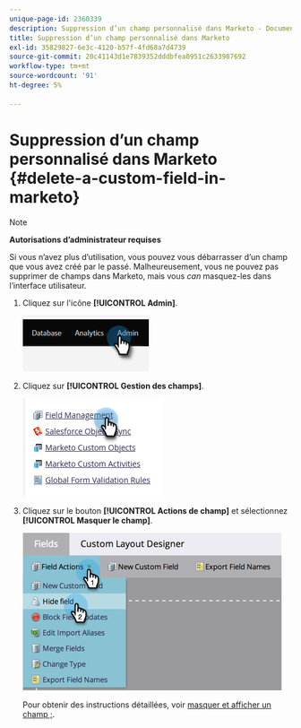 ```yaml
---
unique-page-id: 2360339
description: Suppression d’un champ personnalisé dans Marketo - Documents Marketo - Documentation du produit
title: Suppression d’un champ personnalisé dans Marketo
exl-id: 35829827-6e3c-4120-b57f-4fd68a7d4739
source-git-commit: 20c41143d1e7839352dddbfea0951c2633987692
workflow-type: tm+mt
source-wordcount: '91'
ht-degree: 5%

---
```


# Suppression d’un champ personnalisé dans Marketo {#delete-a-custom-field-in-marketo}

>[!NOTE]
>
>**Autorisations d’administrateur requises**

Si vous n’avez plus d’utilisation, vous pouvez vous débarrasser d’un champ que vous avez créé par le passé. Malheureusement, vous ne pouvez pas supprimer de champs dans Marketo, mais vous _can_ masquez-les dans l’interface utilisateur.

1. Cliquez sur l&#39;icône **[!UICONTROL Admin]**.

   ![](assets/delete-a-custom-field-in-marketo-1.png)

1. Cliquez sur **[!UICONTROL Gestion des champs]**.

   ![](assets/delete-a-custom-field-in-marketo-2.png)

1. Cliquez sur le bouton **[!UICONTROL Actions de champ]** et sélectionnez **[!UICONTROL Masquer le champ]**.

   ![](assets/delete-a-custom-field-in-marketo-3.png)

   Pour obtenir des instructions détaillées, voir [masquer et afficher un champ ;](/help/marketo/product-docs/administration/field-management/hide-and-unhide-a-field.md).
